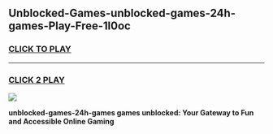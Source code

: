 
## Unblocked-Games-unblocked-games-24h-games-Play-Free-1l0oc
<h3>
<a href="https://premium76.site?title=unblocked-games-24h-games&ref=15A">CLICK TO PLAY</a></h3>
<hr>

<h3>
<a href="https://premium76.site?title=unblocked-games-24h-games&ref=15A">CLICK 2 PLAY</a>
  
</h3>

<a href="https://premium76.site?title=unblocked-games-24h-games&ref=15A"><img src="https://clearcache.store/games.png"></a>


**unblocked-games-24h-games games unblocked: Your Gateway to Fun and Accessible Online Gaming**
